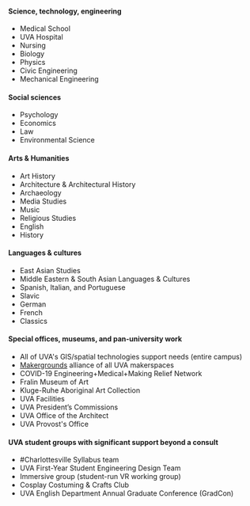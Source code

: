 #### Science, technology, engineering
* Medical School
* UVA Hospital
* Nursing
* Biology
* Physics
* Civic Engineering
* Mechanical Engineering

#### Social sciences
* Psychology
* Economics
* Law
* Environmental Science

#### Arts & Humanities
* Art History
* Architecture & Architectural History
* Archaeology
* Media Studies
* Music
* Religious Studies
* English
* History

#### Languages & cultures
* East Asian Studies
* Middle Eastern & South Asian Languages & Cultures
* Spanish, Italian, and Portuguese
* Slavic
* German
* French
* Classics

#### Special offices, museums, and pan-university work
* All of UVA's GIS/spatial technologies support needs (entire campus)
* [Makergrounds](/work/makergrounds) alliance of all UVA makerspaces
* COVID-19 Engineering+Medical+Making Relief Network
* Fralin Museum of Art
* Kluge-Ruhe Aboriginal Art Collection
* UVA Facilities
* UVA President’s Commissions
* UVA Office of the Architect
* UVA Provost's Office

#### UVA student groups with significant support beyond a consult
* #Charlottesville Syllabus team
* UVA First-Year Student Engineering Design Team
* Immersive group (student-run VR working group)
* Cosplay Costuming & Crafts Club
* UVA English Department Annual Graduate Conference (GradCon)
